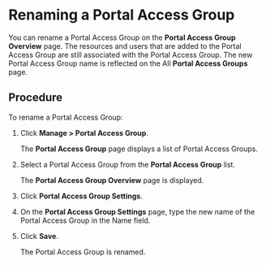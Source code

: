 ﻿---
sidebar_position: 7
---

# Renaming a Portal Access Group

<head>
  <meta name="guidename" content="API Management"/>
  <meta name="context" content="GUID-801556f2-efbd-4fbd-9fbe-cf2095fec2ba"/>
</head>

You can rename a Portal Access Group on the **Portal Access Group Overview** page. The resources and users that are added to the Portal Access Group are still associated with the Portal Access Group. The new Portal Access Group name is reflected on the All **Portal Access Groups** page. 

## Procedure

To rename a Portal Access Group:

1. Click **Manage > Portal Access Group**. 

   The **Portal Access Group** page displays a list of Portal Access Groups. 

2. Select a Portal Access Group from the **Portal Access Group** list. 

   The **Portal Access Group Overview** page is displayed. 

3. Click **Portal Access Group Settings**. 

4. On the **Portal Access Group Settings** page, type the new name of the Portal Access Group in the Name field. 

5. Click **Save**. 

   The Portal Access Group is renamed. 
